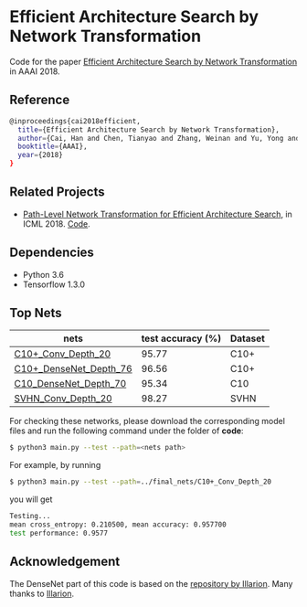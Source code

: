 # Efficient Architecture Search by Network Transformation

Code for the paper [Efficient Architecture Search by Network Transformation](https://arxiv.org/abs/1707.04873) in AAAI 2018. 

## Reference
```bash
@inproceedings{cai2018efficient,
  title={Efficient Architecture Search by Network Transformation},
  author={Cai, Han and Chen, Tianyao and Zhang, Weinan and Yu, Yong and Wang, Jun},
  booktitle={AAAI},
  year={2018}
}
```

## Related Projects
- [Path-Level Network Transformation for Efficient Architecture Search](https://arxiv.org/abs/1806.02639), in ICML 2018. [Code](https://github.com/han-cai/PathLevel-EAS).

## Dependencies

* Python 3.6 
* Tensorflow 1.3.0

## Top Nets

| nets               | test accuracy (%)       | Dataset  |
| ----------------------- | ------------- | ----- |
| [C10+_Conv_Depth_20](https://drive.google.com/open?id=1BaSHPXSTxKO5avmtzJGwinLUkSPbwJYf)     | 95.77 | C10+ |
| [C10+_DenseNet_Depth_76](https://drive.google.com/open?id=1zXTB_DmS7i9HiDAxmzrBLmwjmZmfXI2n)     | 96.56 | C10+ |
| [C10_DenseNet_Depth_70](https://drive.google.com/open?id=1T0UMowk6lN9GzDmWcjwMG6lmbh9rogXx)     | 95.34 | C10 |
| [SVHN_Conv_Depth_20](https://drive.google.com/open?id=14CoT52n6Q-dOXSHQPGNGlIh_0SjXE6q7)    | 98.27 | SVHN |

For checking these networks, please download the corresponding model files and run the following command under the folder of **code**:
```bash
$ python3 main.py --test --path=<nets path>
```

For example, by running
```bash
$ python3 main.py --test --path=../final_nets/C10+_Conv_Depth_20
```
you will get
```bash
Testing...
mean cross_entropy: 0.210500, mean accuracy: 0.957700
test performance: 0.9577
```

## Acknowledgement
The DenseNet part of this code is based on the [repository by Illarion](https://github.com/ikhlestov/vision_networks). Many thanks to [Illarion](https://github.com/ikhlestov). 

